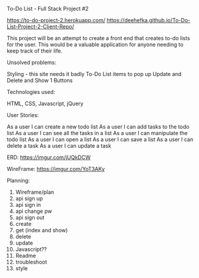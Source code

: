 To-Do List - Full Stack Project #2

https://to-do-project-2.herokuapp.com/
https://deehefka.github.io/To-Do-List-Project-2-Client-Repo/

This project will be an attempt to create a front end that creates to-do lists for the user. This would be a valuable application for anyone needing to keep track of their life.

Unsolved problems:

Styling - this site needs it badly
To-Do List items to pop up
Update and Delete and Show 1 Buttons

Technologies used:

HTML, CSS, Javascript, jQuery

User Stories:

  As a user I can create a new todo list
  As a user I can add tasks to the todo list
  As a user I can see all the tasks in a list
  As a user I can manipulate the todo list
    As a user I can open a list
    As a user I can save a list
    As a user I can delete a task
    As a user I can update a task

ERD:
https://imgur.com/jUQkDCW

WireFrame:
https://imgur.com/YoT3AKy

Planning:

1) Wireframe/plan
2) api sign up
3) api sign in
4) api change pw
5) api sign out
6) create
7) get (index and show)
8) delete
9) update
10) Javascript??
11) Readme
12) troubleshoot
13) style
